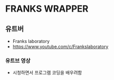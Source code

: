 # FRANKS WRAPPER
## 유트버
- Franks laboratory
- https://www.youtube.com/c/Frankslaboratory

### 유트브 영상 
- 시청하면서 프로그램 코딩을 배우려함